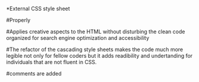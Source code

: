 *External CSS style sheet

#Properly 

#Applies creative aspects to the HTML without disturbing the clean code organized for search engine optimization and accessibility

#The refactor of the cascading style sheets makes the code much more legible not only for fellow coders but it adds readibility and undertanding for individuals that are not fluent in CSS.

#comments are added
